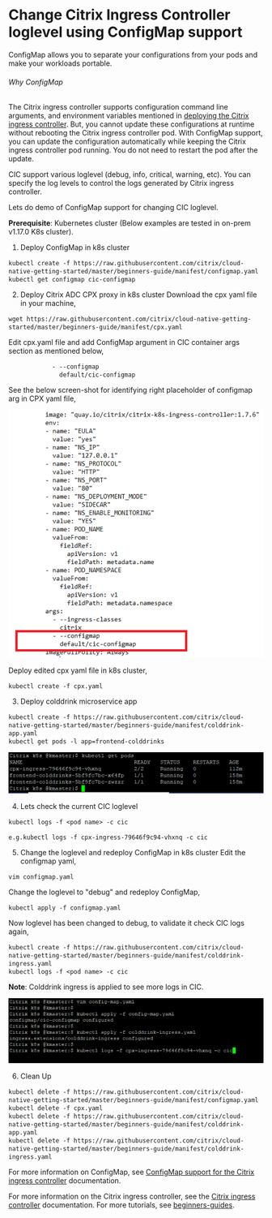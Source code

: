 # Change Citrix Ingress Controller loglevel using ConfigMap support
ConfigMap allows you to separate your configurations from your pods and make your workloads portable.

###### Why ConfigMap
The Citrix ingress controller supports configuration command line arguments, and environment variables mentioned in [deploying the Citrix ingress controller](https://github.com/citrix/citrix-k8s-ingress-controller/blob/master/deployment/baremetal/README.md). But,
 you cannot update these configurations at runtime without rebooting the Citrix ingress controller pod. With ConfigMap support,
 you can update the configuration automatically while keeping the Citrix ingress controller pod running. You do not need to restart the pod after the update.

CIC support various loglevel (debug, info, critical, warning, etc). You can specify the log levels to control the logs generated by Citrix ingress controller.

Lets do demo of ConfigMap support for changing CIC loglevel.

**Prerequisite**: Kubernetes cluster (Below examples are tested in on-prem v1.17.0 K8s cluster).

1. Deploy ConfigMap in k8s cluster
```
kubectl create -f https://raw.githubusercontent.com/citrix/cloud-native-getting-started/master/beginners-guide/manifest/configmap.yaml
kubectl get configmap cic-configmap
```
2. Deploy Citrix ADC CPX proxy in k8s cluster
Download the cpx yaml file in your machine,
```
wget https://raw.githubusercontent.com/citrix/cloud-native-getting-started/master/beginners-guide/manifest/cpx.yaml
```
Edit cpx.yaml file and add ConfigMap argument in CIC container args section as mentioned below,
```
            - --configmap
              default/cic-configmap
```
See the below screen-shot for identifying right placeholder of configmap arg in CPX yaml file,

![cpx-configmap](images/cpx-configmap.PNG)

Deploy edited cpx yaml file in k8s cluster,
```
kubectl create -f cpx.yaml
```

3. Deploy colddrink microservice app

```
kubectl create -f https://raw.githubusercontent.com/citrix/cloud-native-getting-started/master/beginners-guide/manifest/colddrink-app.yaml
kubectl get pods -l app=frontend-colddrinks
```
![configmap-pod-status](images/configmap-pod-status.PNG)

4. Lets check the current CIC loglevel
```
kubectl logs -f <pod name> -c cic
```

```
e.g.kubectl logs -f cpx-ingress-79646f9c94-vhxnq -c cic
```

5. Change the loglevel and redeploy ConfigMap in k8s cluster
Edit the configmap yaml,
```
vim configmap.yaml
```
Change the loglevel to "debug" and redeploy ConfigMap,
```
kubectl apply -f configmap.yaml
```
Now loglevel has been changed to debug, to validate it check CIC logs again,
```
kubectl create -f https://raw.githubusercontent.com/citrix/cloud-native-getting-started/master/beginners-guide/manifest/colddrink-ingress.yaml
kubectl logs -f <pod name> -c cic
```
**Note**: Colddrink ingress is applied to see more logs in CIC.

![edit-configmap](images/edit-configmap.PNG)

6. Clean Up
```
kubectl delete -f https://raw.githubusercontent.com/citrix/cloud-native-getting-started/master/beginners-guide/manifest/configmap.yaml
kubectl delete -f cpx.yaml
kubectl delete -f https://raw.githubusercontent.com/citrix/cloud-native-getting-started/master/beginners-guide/manifest/colddrink-app.yaml
kubectl delete -f https://raw.githubusercontent.com/citrix/cloud-native-getting-started/master/beginners-guide/manifest/colddrink-ingress.yaml
```


For more information on ConfigMap, see [ConfigMap support for the Citrix ingress controller](https://developer-docs.citrix.com/projects/citrix-k8s-ingress-controller/en/latest/configure/config-map/) documentation.

For more information on the Citrix ingress controller, see the [Citrix ingress controller](https://github.com/citrix/citrix-k8s-ingress-controller) documentation. For more tutorials, see [beginners-guides](https://github.com/citrix/cloud-native-getting-started/tree/master/beginners-guide).


